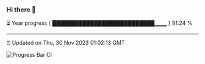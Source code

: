 ### Hi there 👋

⏳ Year progress { ███████████████████████████▁▁▁ } 91.24 %

---

⏰ Updated on Thu, 30 Nov 2023 01:02:13 GMT

![Progress Bar CI](https://github.com/liununu/liununu/workflows/Progress%20Bar%20CI/badge.svg)
